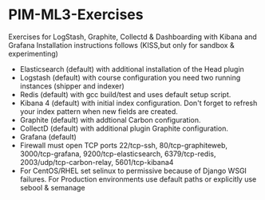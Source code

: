 # PIM-ML3-Exercises
Exercises for LogStash, Graphite, Collectd &amp; Dashboarding with Kibana and Grafana
Installation instructions follows (KISS,but only for sandbox & experimenting)
- Elasticsearch (default) with additional installation of the Head plugin
- Logstash (default) with course configuration you need two running instances (shipper and indexer)
- Redis (default) with gcc build/test and uses default setup script.
- Kibana 4 (default) with initial index configuration. Don't forget to refresh your index pattern when new fields are created.
- Graphite (default) with addtional Carbon configuration.
- CollectD (default) with additional plugin Graphite configuration.
- Grafana (default)
- Firewall must open TCP ports 22/tcp-ssh, 80/tcp-graphiteweb, 3000/tcp-grafana, 9200/tcp-elasticsearch, 6379/tcp-redis, 2003/udp/tcp-carbon-relay, 5601/tcp-kibana4
- For CentOS/RHEL set selinux to permissive because of Django WSGI failures. For Production environments use default paths or explicitly use sebool & semanage 
